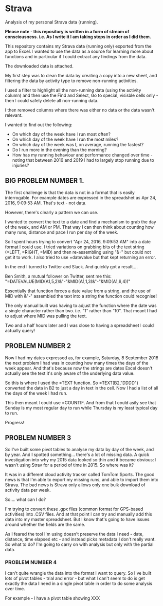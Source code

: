 # Strava
Analysis of my personal Strava data (running). 

**Please note - this repository is written in a form of stream of consciousness. i.e. As I write it I am taking steps in order as I did them.**

This repository contains my Strava data (running only) exported from the app to Excel. I wanted to use the data as a source for learning more about functions and in particular if I could extract any findings from the data.

The downloaded data is attached. 

My first step was to clean the data by creating a copy into a new sheet, and filtering the data by activity type to remove non-running activities. 

I used a filter to highlight all the non-running data (using the activity column) and then use the Find and Select, Go to special, visisble cells only - then I could safely delete all non-running data. 

I then removed columns where there was either no data or the data wasn't relevant.

I wanted to find out the following:

* On which day of the week have I run most often?
* On which day of the week have I run the most miles?
* On which day of the week was I, on average, running the fastest?
* Do I run more in the evening than the morning?
* How has my running behaviour and performance changed over time - noting that between 2016 and 2019 I had to largely stop running due to injuries?


## BIG PROBLEM NUMBER 1.

The first challenge is that the data is not in a format that is easily interrogable. For example dates are expressed in the spreadshet as Apr 24, 2016, 9:09:53 AM.  That's text - not data.

However, there's clearly a pattern we can use.

I  wanted to convert the text to a date and find a mechanism to grab the day of the week, and AM or PM. That way I can then think about counting how many runs, distance and pace I run  per day of the week.

So I spent hours trying to convert "Apr 24, 2016, 9:09:53 AM" into a date format I could use. I tried variations on grabbing bits of the text string (=LEFT, =RIGHT, =MID) and then re-assembling using "&-" but could not get it to work. I also tried to use =datevalue but that kept returning an error.

In the end I turned to Twitter and Slack. And quickly got a result....

Ben Smith, a mutual follower on Twitter, sent me this: "=DATEVALUE(MID(A1,5,2)&"-"&MID(A1,1,3)&"-"&MID(A1,9,4))"

Essentially that function forces a date value from a string, and the use of MID with &"-" assembled the text into a string the function could recognise! 

The only manual built was having to adjust the function where the date was a single character rather than two. i.e. "1" rather than "10". That meant I had to adjust where MID was pulling the text.

Two and a half hours later and I was close to having a spreadsheet I could actually query!

##  PROBLEM NUMBER 2

Now I had my dates expressed as, for example, Saturday, 8 September 2018 the next problem I had was in counting how many times the days of the week appear. And that's because now the strings are dates Excel doesn't actually see the text it's only aware of the underlying data value.

So this is where I used the =TEXT function. So =TEXT(B2,"DDDD") converted the data in B2 to just a day in text in the cell. Now I had a list of all the days of the week I had run.

This then meant I could use =COUNTIF. And from that I could asily see that Sunday is my most regular day to run while Thursday is my least typical day to run. 

Progress!

##  PROBLEM NUMBER 3

So I've built some pivot tables to analyse my data by day of the week, and by year. And I spotted something... there's a lot of missing data. A quick investigation into why my 2015 data looked so thin and it became obvious: I wasn't  using Strav for a period of time in 2015. So where was it?

It was in a different cloud activity tracker called TomTom Sports. The good news is that I'm able to export my missing runs, and able to import them into Strava. The bad news is Strava only allows only one bulk download of activity data per week. 

So.... what can I do? 

I'm trying to convert these .gpx files (common format for GPS-based activities) into .CSV files. And at that point I can try and manually add this data into my master spreadsheet. But I know that's going to have issues around whether the fields are the same. 

As I feared the tool I'm using doesn't preserve the data I need - date, distance, time elapsed etc - and instead picks metadata I don't really want. So what to do? I'm going to carry on with analysis but only with the partial data.

### PROBLEM NUMBER 4

I can't quite wrangle the data into the format I want to query. 
So I've built lots of pivot tables - trial and error - but what I can't seem to do is get exactly the data I need in a single pivot table in order to do some analysis over time.

For example - I have a pivot table showing XXX



